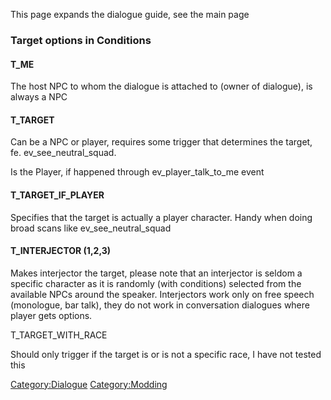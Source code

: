 This page expands the dialogue guide, see the main page [](Dialogue_Structure_Overlook.md)

### Target options in Conditions



#### T_ME

The host NPC to whom the dialogue is attached to (owner of dialogue), is
always a NPC

#### T_TARGET

Can be a NPC or player, requires some trigger that determines the
target, fe. ev_see_neutral_squad.

Is the Player, if happened through ev_player_talk_to_me event

#### T_TARGET_IF_PLAYER

Specifies that the target is actually a player character. Handy when
doing broad scans like ev_see_neutral_squad

#### T_INTERJECTOR (1,2,3)

Makes interjector the target, please note that an interjector is seldom
a specific character as it is randomly (with conditions) selected from
the available NPCs around the speaker. Interjectors work only on free
speech (monologue, bar talk), they do not work in conversation dialogues
where player gets options.

T_TARGET_WITH_RACE

Should only trigger if the target is or is not a specific race, I have
not tested this

[Category:Dialogue](Category:Dialogue "wikilink")
[Category:Modding](Category:Modding "wikilink")